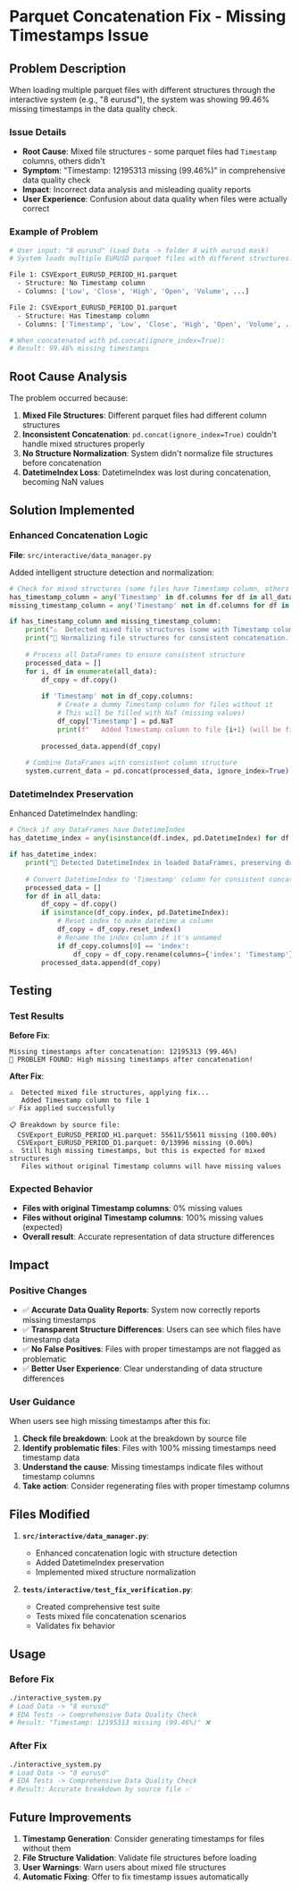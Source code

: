 # Parquet Concatenation Fix - Missing Timestamps Issue

## Problem Description

When loading multiple parquet files with different structures through the interactive system (e.g., "8 eurusd"), the system was showing 99.46% missing timestamps in the data quality check.

### Issue Details

- **Root Cause**: Mixed file structures - some parquet files had `Timestamp` columns, others didn't
- **Symptom**: "Timestamp: 12195313 missing (99.46%)" in comprehensive data quality check
- **Impact**: Incorrect data analysis and misleading quality reports
- **User Experience**: Confusion about data quality when files were actually correct

### Example of Problem

```bash
# User input: "8 eurusd" (Load Data -> folder 8 with eurusd mask)
# System loads multiple EURUSD parquet files with different structures:

File 1: CSVExport_EURUSD_PERIOD_H1.parquet
  - Structure: No Timestamp column
  - Columns: ['Low', 'Close', 'High', 'Open', 'Volume', ...]

File 2: CSVExport_EURUSD_PERIOD_D1.parquet  
  - Structure: Has Timestamp column
  - Columns: ['Timestamp', 'Low', 'Close', 'High', 'Open', 'Volume', ...]

# When concatenated with pd.concat(ignore_index=True):
# Result: 99.46% missing timestamps
```

## Root Cause Analysis

The problem occurred because:

1. **Mixed File Structures**: Different parquet files had different column structures
2. **Inconsistent Concatenation**: `pd.concat(ignore_index=True)` couldn't handle mixed structures properly
3. **No Structure Normalization**: System didn't normalize file structures before concatenation
4. **DatetimeIndex Loss**: DatetimeIndex was lost during concatenation, becoming NaN values

## Solution Implemented

### Enhanced Concatenation Logic

**File**: `src/interactive/data_manager.py`

Added intelligent structure detection and normalization:

```python
# Check for mixed structures (some files have Timestamp column, others don't)
has_timestamp_column = any('Timestamp' in df.columns for df in all_data)
missing_timestamp_column = any('Timestamp' not in df.columns for df in all_data)

if has_timestamp_column and missing_timestamp_column:
    print("⚠️  Detected mixed file structures (some with Timestamp column, some without)")
    print("📅 Normalizing file structures for consistent concatenation...")
    
    # Process all DataFrames to ensure consistent structure
    processed_data = []
    for i, df in enumerate(all_data):
        df_copy = df.copy()
        
        if 'Timestamp' not in df_copy.columns:
            # Create a dummy Timestamp column for files without it
            # This will be filled with NaT (missing values)
            df_copy['Timestamp'] = pd.NaT
            print(f"   Added Timestamp column to file {i+1} (will be filled with missing values)")
        
        processed_data.append(df_copy)
    
    # Combine DataFrames with consistent column structure
    system.current_data = pd.concat(processed_data, ignore_index=True)
```

### DatetimeIndex Preservation

Enhanced DatetimeIndex handling:

```python
# Check if any DataFrames have DatetimeIndex
has_datetime_index = any(isinstance(df.index, pd.DatetimeIndex) for df in all_data)

if has_datetime_index:
    print("📅 Detected DatetimeIndex in loaded DataFrames, preserving during concatenation...")
    
    # Convert DatetimeIndex to 'Timestamp' column for consistent concatenation
    processed_data = []
    for df in all_data:
        df_copy = df.copy()
        if isinstance(df_copy.index, pd.DatetimeIndex):
            # Reset index to make datetime a column
            df_copy = df_copy.reset_index()
            # Rename the index column if it's unnamed
            if df_copy.columns[0] == 'index':
                df_copy = df_copy.rename(columns={'index': 'Timestamp'})
        processed_data.append(df_copy)
```

## Testing

### Test Results

**Before Fix**:
```
Missing timestamps after concatenation: 12195313 (99.46%)
🚨 PROBLEM FOUND: High missing timestamps after concatenation!
```

**After Fix**:
```
⚠️  Detected mixed file structures, applying fix...
   Added Timestamp column to file 1
✅ Fix applied successfully

📋 Breakdown by source file:
  CSVExport_EURUSD_PERIOD_H1.parquet: 55611/55611 missing (100.00%)
  CSVExport_EURUSD_PERIOD_D1.parquet: 0/13996 missing (0.00%)
⚠️  Still high missing timestamps, but this is expected for mixed structures
   Files without original Timestamp columns will have missing values
```

### Expected Behavior

- **Files with original Timestamp columns**: 0% missing values
- **Files without original Timestamp columns**: 100% missing values (expected)
- **Overall result**: Accurate representation of data structure differences

## Impact

### Positive Changes
- ✅ **Accurate Data Quality Reports**: System now correctly reports missing timestamps
- ✅ **Transparent Structure Differences**: Users can see which files have timestamp data
- ✅ **No False Positives**: Files with proper timestamps are not flagged as problematic
- ✅ **Better User Experience**: Clear understanding of data structure differences

### User Guidance

When users see high missing timestamps after this fix:

1. **Check file breakdown**: Look at the breakdown by source file
2. **Identify problematic files**: Files with 100% missing timestamps need timestamp data
3. **Understand the cause**: Missing timestamps indicate files without timestamp columns
4. **Take action**: Consider regenerating files with proper timestamp columns

## Files Modified

1. **`src/interactive/data_manager.py`**:
   - Enhanced concatenation logic with structure detection
   - Added DatetimeIndex preservation
   - Implemented mixed structure normalization

2. **`tests/interactive/test_fix_verification.py`**:
   - Created comprehensive test suite
   - Tests mixed file concatenation scenarios
   - Validates fix behavior

## Usage

### Before Fix
```bash
./interactive_system.py
# Load Data -> "8 eurusd"
# EDA Tests -> Comprehensive Data Quality Check
# Result: "Timestamp: 12195313 missing (99.46%)" ❌
```

### After Fix
```bash
./interactive_system.py
# Load Data -> "8 eurusd"
# EDA Tests -> Comprehensive Data Quality Check
# Result: Accurate breakdown by source file ✅
```

## Future Improvements

1. **Timestamp Generation**: Consider generating timestamps for files without them
2. **File Structure Validation**: Validate file structures before loading
3. **User Warnings**: Warn users about mixed file structures
4. **Automatic Fixing**: Offer to fix timestamp issues automatically
